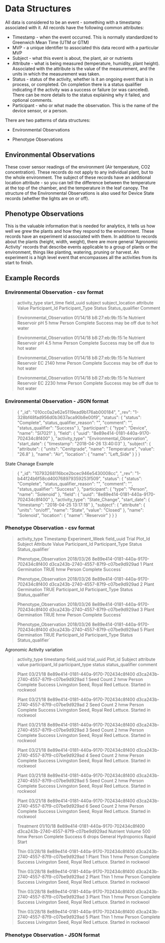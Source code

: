 # Data Structures

All data is considered to be an event - something with a timestamp associated with it.  All records have the following common attributes:
* Timestamp - when the event occurred.  This is normally standardized to Greenwich Mean Time (UTM or GTM)
* MVP - a unique identifier to associated this data record with a particular MVP
* Subject - what this event is about, the plant, air or nutrients
* Attribute - what is being measured (temperature, humidity, plant height).  Associated with the attribute is the value of the measurement, and the units in which the measurement was taken.
* Status - status of the activity, whether is it an ongoing event that is in process, or completed.  On completion there is a status qualifier indicating if the activity was a success or failure (or was canceled).  There can be more details to the status explaining why it failed, and optional comments.
* Participant - who or what made the observation.  This is the name of the device sensor, or a person.

There are two patterns of data structures:
* Environmental Observations



* Phenotype Observations




## Environmental Observations
These cover sensor readings of the environment (Air temperature, CO2 concentration).  These records do not apply to any individual plant, but to the whole environment.  The subject of these records have an additional location attribute - so you can tell the difference between the temperature at the top of the chamber, and the temperature in the leaf canopy.
The structure of the Environmental Observations is also used for Device State records (whether the lights are on or off).

## Phenotype Observations
This is the valuable information that is needed for analytics, it tells us how well we grew the plants and how they respond to the environment.  These records have an experiment id associated with them.
In addition to records about the plants (height, width, weight), there are more general 'Agronomic Activity' records that describe events applicable to a group of plants or the environment, things like planting, watering, pruning or harvest.  An experiment is a high level event that encompasses all the activities from its start to finish.

## Example Records
### Environmental Observation - csv format

> activity_type	start_time	field_uuid	subject	subject_location	attribute	Value	Participant_Id	Participant_Type	Status	Status_qualifier		Comment

> Environmental_Observation	01/14/18	b8:27:eb:9b:15:1e	Nutrient	Reservoir	pH	5	hmw	Person	Complete	Success		may be off due to hot water

> Environmental_Observation	01/14/18	b8:27:eb:9b:15:1e	Nutrient	Reservoir	pH	4.5	hmw	Person	Complete	Success		may be off due to hot water

> Environmental_Observation	01/14/18	b8:27:eb:9b:15:1e	Nutrient	Reservoir	EC	2140	hmw	Person	Complete	Success		may be off due to hot water

> Environmental_Observation	01/14/18	b8:27:eb:9b:15:1e	Nutrient	Reservoir	EC	2230	hmw	Person	Complete	Success		may be off due to hot water

### Environmental Observation - JSON format
> {
>   "_id": "010cc0a2e62e5119ead9b176ab000184",
>   "_rev": "1-328bf48fad956d0b3637aca90b8e00f9",
>   "status": {
>     "status": "Complete",
>     "status_qualifier_reason": "",
>     "comment": "",
>     "status_qualifier": "Success"
>   },
>   "participant": {
>     "type": "Device",
>     "name": "SI7021"
>   },
>   "field": {
>     "uuid": "8e89e414-0181-440a-9170-702434c8f400"
>   },
>   "activity_type": "Environmental_Observation",
>   "start_date": {
>     "timestamp": "2018-04-26 13:40:03"
>   },
>   "subject": {
>     "attribute": {
>       "units": "Cenitgrade",
>       "name": "Temperature",
>       "value": "26.8"
>     },
>     "name": "Air",
>     "location": {
>       "name": "Left_Side"
>     }
>   }
> }

State Chanage Example
> {
>   "_id": "10793268116bce2bcec946e5430008cc",
>   "_rev": "1-b44f24b6f58cd400768979359253f509",
>   "status": {
>     "status": "Complete",
>     "status_qualifier_reason": "",
>     "comment": "",
>     "status_qualifier": "Success"
>   },
>   "participant": {
>     "type": "Person",
>     "name": "Solenoid"
>   },
>   "field": {
>     "uuid": "8e89e414-0181-440a-9170-702434c8f400"
>   },
>   "activity_type": "State_Change",
>   "start_date": {
>     "timestamp": "2018-04-25 13:17:18"
>   },
>   "subject": {
>     "attribute": {
>       "units": "on/off",
>       "name": "State",
>       "value": "Closed"
>     },
>     "name": "Solenoid",
>     "location": {
>       "name": "Reservoir"
>     }
>   }
> }
### Phenotype Observation - csv format
> activity_type	Timestamp	Experiment_Week	field_uuid	Trial	Plot_Id	Subject	Attribute	Value	Participant_Id	Participant_Type	Status	Status_qualifier`

> Phenotype_Observation	2018/03/26	8e89e414-0181-440a-9170-702434c8f400	d3ca243b-2740-4557-87f9-c07be9d929ad		1	Plant	Germination	TRUE	hmw	Person	Complete	Success`

>   Phenotype_Observation	2018/03/26	8e89e414-0181-440a-9170-702434c8f400	d3ca243b-2740-4557-87f9-c07be9d929ad		2	Plant	Germination	TRUE	Participant_Id	Participant_Type	Status	Status_qualifier`

>  Phenotype_Observation	2018/03/26	8e89e414-0181-440a-9170-702434c8f400	d3ca243b-2740-4557-87f9-c07be9d929ad		3	Plant	Germination	TRUE	hmw	Person	Complete	Success`

>  Phenotype_Observation	2018/03/26	8e89e414-0181-440a-9170-702434c8f400	d3ca243b-2740-4557-87f9-c07be9d929ad		5	Plant	Germination	TRUE	Participant_Id	Participant_Type	Status	Status_qualifier`

Agronomic Activity variation

> activity_type	timestamp	field_uuid	trial_uuid	Plot_id	Subject	attribute	value	participant_Id	participant_type	status	status_qualifier	comment

> Plant	03/21/18	8e89e414-0181-440a-9170-702434c8f400	d3ca243b-2740-4557-87f9-c07be9d929ad	1	Seed	Count	2	hmw	Person	Complete	Success	Livingston Seed, Royal Red Lettuce.  Started in rockwool

> Plant	03/21/18	8e89e414-0181-440a-9170-702434c8f400	d3ca243b-2740-4557-87f9-c07be9d929ad	2	Seed	Count	2	hmw	Person	Complete	Success	Livingston Seed, Royal Red Lettuce.  Started in rockwool

> Plant	03/21/18	8e89e414-0181-440a-9170-702434c8f400	d3ca243b-2740-4557-87f9-c07be9d929ad	3	Seed	Count	2	hmw	Person	Complete	Success	Livingston Seed, Royal Red Lettuce.  Started in rockwool

> Plant	03/21/18	8e89e414-0181-440a-9170-702434c8f400	d3ca243b-2740-4557-87f9-c07be9d929ad	4	Seed	Count	2	hmw	Person	Complete	Success	Livingston Seed, Royal Red Lettuce.  Started in rockwool

> Plant	03/21/18	8e89e414-0181-440a-9170-702434c8f400	d3ca243b-2740-4557-87f9-c07be9d929ad	5	Seed	Count	2	hmw	Person	Complete	Success	Livingston Seed, Royal Red Lettuce.  Started in rockwool

> Plant	03/21/18	8e89e414-0181-440a-9170-702434c8f400	d3ca243b-2740-4557-87f9-c07be9d929ad	6	Seed	Count	2	hmw	Person	Complete	Success	Livingston Seed, Royal Red Lettuce.  Started in rockwool

> Treatment	01/10/18	8e89e414-0181-440a-9170-702434c8f400	d3ca243b-2740-4557-87f9-c07be9d929ad		Nutrient	Volume	500	hmw	Person	Complete	Success	6 drops General Hydroponics Rapid Start

> Thin	03/28/18	8e89e414-0181-440a-9170-702434c8f400	d3ca243b-2740-4557-87f9-c07be9d929ad	1	Plant	Thin	1	hmw	Person	Complete	Success	Livingston Seed, Royal Red Lettuce.  Started in rockwool

> Thin	03/28/18	8e89e414-0181-440a-9170-702434c8f400	d3ca243b-2740-4557-87f9-c07be9d929ad	2	Plant	Thin	1	hmw	Person	Complete	Success	Livingston Seed, Royal Red Lettuce.  Started in rockwool

> Thin	03/28/18	8e89e414-0181-440a-9170-702434c8f400	d3ca243b-2740-4557-87f9-c07be9d929ad	3	Plant	Thin	1	hmw	Person	Complete	Success	Livingston Seed, Royal Red Lettuce.  Started in rockwool

> Thin	03/28/18	8e89e414-0181-440a-9170-702434c8f400	d3ca243b-2740-4557-87f9-c07be9d929ad	5	Plant	Thin	1	hmw	Person	Complete	Success	Livingston Seed, Royal Red Lettuce.  Started in rockwool



### Phenotype Observation - JSON format
